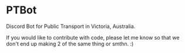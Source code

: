 # PTBot

Discord Bot for Public Transport in Victoria, Australia.

If you would like to contribute with code, please let me know so that we don't end up making 2 of the same thing or smthn. :)
